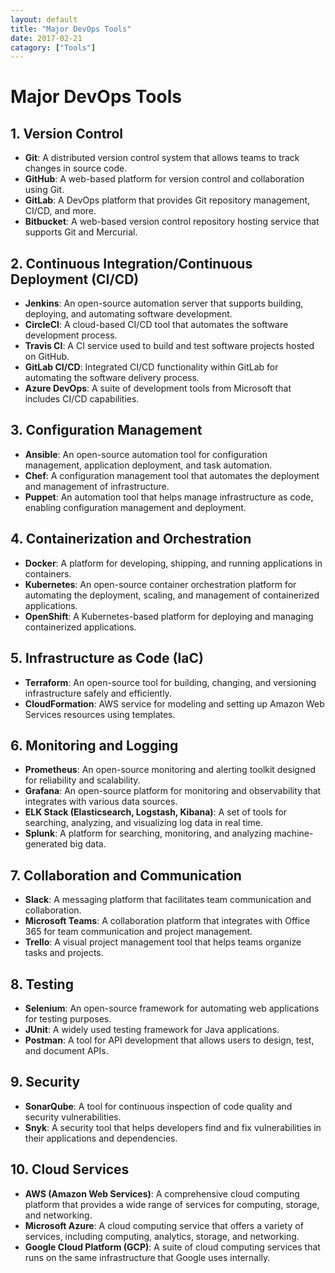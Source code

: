 ```yaml
---
layout: default
title: "Major DevOps Tools"
date: 2017-02-21
catagory: ["Tools"]
---
```







# Major DevOps Tools

## 1. Version Control
- **Git**: A distributed version control system that allows teams to track changes in source code.
- **GitHub**: A web-based platform for version control and collaboration using Git.
- **GitLab**: A DevOps platform that provides Git repository management, CI/CD, and more.
- **Bitbucket**: A web-based version control repository hosting service that supports Git and Mercurial.

## 2. Continuous Integration/Continuous Deployment (CI/CD)
- **Jenkins**: An open-source automation server that supports building, deploying, and automating software development.
- **CircleCI**: A cloud-based CI/CD tool that automates the software development process.
- **Travis CI**: A CI service used to build and test software projects hosted on GitHub.
- **GitLab CI/CD**: Integrated CI/CD functionality within GitLab for automating the software delivery process.
- **Azure DevOps**: A suite of development tools from Microsoft that includes CI/CD capabilities.

## 3. Configuration Management
- **Ansible**: An open-source automation tool for configuration management, application deployment, and task automation.
- **Chef**: A configuration management tool that automates the deployment and management of infrastructure.
- **Puppet**: An automation tool that helps manage infrastructure as code, enabling configuration management and deployment.

## 4. Containerization and Orchestration
- **Docker**: A platform for developing, shipping, and running applications in containers.
- **Kubernetes**: An open-source container orchestration platform for automating the deployment, scaling, and management of containerized applications.
- **OpenShift**: A Kubernetes-based platform for deploying and managing containerized applications.

## 5. Infrastructure as Code (IaC)
- **Terraform**: An open-source tool for building, changing, and versioning infrastructure safely and efficiently.
- **CloudFormation**: AWS service for modeling and setting up Amazon Web Services resources using templates.

## 6. Monitoring and Logging
- **Prometheus**: An open-source monitoring and alerting toolkit designed for reliability and scalability.
- **Grafana**: An open-source platform for monitoring and observability that integrates with various data sources.
- **ELK Stack (Elasticsearch, Logstash, Kibana)**: A set of tools for searching, analyzing, and visualizing log data in real time.
- **Splunk**: A platform for searching, monitoring, and analyzing machine-generated big data.

## 7. Collaboration and Communication
- **Slack**: A messaging platform that facilitates team communication and collaboration.
- **Microsoft Teams**: A collaboration platform that integrates with Office 365 for team communication and project management.
- **Trello**: A visual project management tool that helps teams organize tasks and projects.

## 8. Testing
- **Selenium**: An open-source framework for automating web applications for testing purposes.
- **JUnit**: A widely used testing framework for Java applications.
- **Postman**: A tool for API development that allows users to design, test, and document APIs.

## 9. Security
- **SonarQube**: A tool for continuous inspection of code quality and security vulnerabilities.
- **Snyk**: A security tool that helps developers find and fix vulnerabilities in their applications and dependencies.

## 10. Cloud Services
- **AWS (Amazon Web Services)**: A comprehensive cloud computing platform that provides a wide range of services for computing, storage, and networking.
- **Microsoft Azure**: A cloud computing service that offers a variety of services, including computing, analytics, storage, and networking.
- **Google Cloud Platform (GCP)**: A suite of cloud computing services that runs on the same infrastructure that Google uses internally.

  
